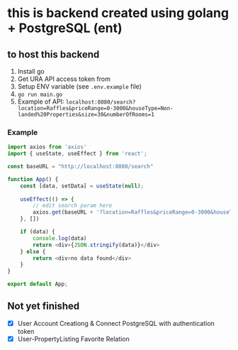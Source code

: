 # this is backend created using golang + PostgreSQL (ent)

## to host this backend
1. Install go 
2. Get URA API access token from 
3. Setup ENV variable (see `.env.example` file)
4. `go run main.go`
5. Example of API: `localhost:8080/search?location=Raffles&priceRange=0-3000&houseType=Non-landed%20Properties&size=30&numberOfRooms=1`


### Example
```javascript
import axios from 'axios'
import { useState, useEffect } from 'react';

const baseURL = "http://localhost:8080/search"

function App() {
	const [data, setData] = useState(null);
	
	useEffect(() => {
		// edit search param here
		axios.get(baseURL + '?location=Raffles&priceRange=0-3000&houseType=Non-landed%20Properties&size=30&numberOfRooms=1').then((res) => {setData(res.data);})
	}, [])

	if (data) {
		console.log(data)
		return <div>{JSON.stringify(data)}</div>
	} else {
		return <div>no data found</div>
	}
}

export default App;
```


## Not yet finished
- [X] User Account Creationg & Connect PostgreSQL with authentication token
- [X] User-PropertyListing Favorite Relation
